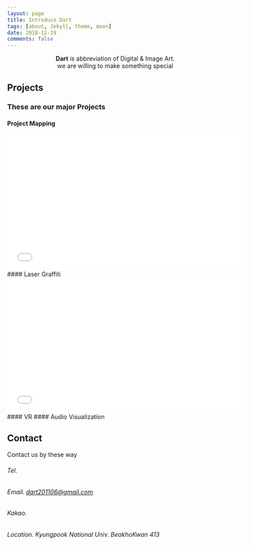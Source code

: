 ```yaml
---
layout: page
title: Introduce Dart
tags: [about, Jekyll, theme, moon]
date: 2018-12-19
comments: false
---
```

    
<center><b>Dart</b> is abbreviation of Digital & Image Art.</center>
<center> we are willing to make something special</center>

## Projects
### These are our major Projects 
#### Project Mapping
<iframe width="560" height="315" src="//www.youtube.com/embed/MU57XtHQu3c" frameborder="0"> </iframe>
#### Laser Graffiti
<iframe width="560" height="315" src="//www.youtube.com/embed/jLwrPJXooHs" frameborder="0"> </iframe>
#### VR
#### Audio Visualization

## Contact
Contact us by these way

###### Tel. 
###### Email. dart201106@gmail.com
###### Kakao. 
###### Location. Kyungpook National Univ. BeakhoKwan 413
